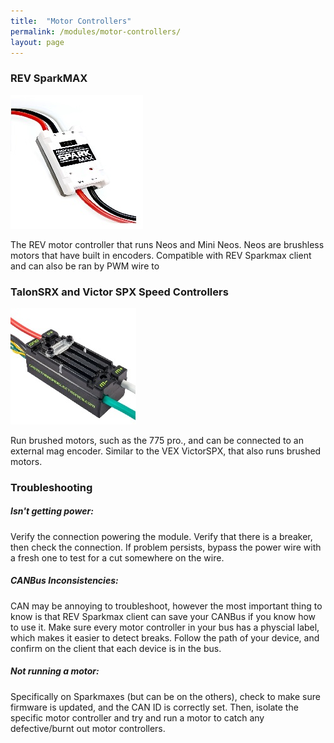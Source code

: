 ```yaml
---
title:  "Motor Controllers"
permalink: /modules/motor-controllers/
layout: page
---
```




### REV SparkMAX
![sparkmax](/images/sparkmax1.jpg)

The REV motor controller that runs Neos and Mini Neos. Neos are brushless motors that have built in encoders. Compatible with REV Sparkmax client and can also be ran by PWM wire to

### TalonSRX and Victor SPX Speed Controllers
![talonsrx](/images/talonsrx.jpg)

Run brushed motors, such as the 775 pro., and can be connected to an external mag encoder. Similar to the VEX VictorSPX, that also runs brushed motors.

### Troubleshooting

##### Isn't getting power:

Verify the connection powering the module. Verify that there is a breaker, then check the connection. If problem persists, bypass the power wire with a fresh one to test for a cut somewhere on the wire.

##### CANBus Inconsistencies:

CAN may be annoying to troubleshoot, however the most important thing to know is that REV Sparkmax client can save your CANBus if you know how to use it. Make sure every motor controller in your bus has a physcial label, which makes it easier to detect breaks. Follow the path of your device, and confirm on the client that each device is in the bus.

##### Not running a motor:

Specifically on Sparkmaxes (but can be on the others), check to make sure firmware is updated, and the CAN ID is correctly set. Then,  isolate the specific motor controller and try and run a motor to catch any defective/burnt out motor controllers.
